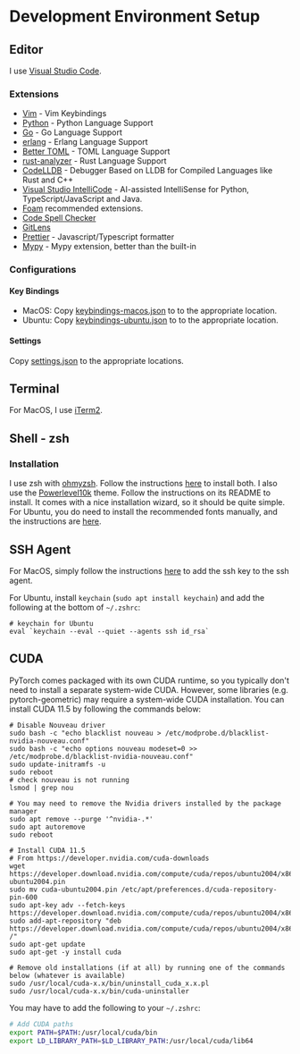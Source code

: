 # Development Environment Setup

## Editor

I use [Visual Studio Code](https://code.visualstudio.com/).

### Extensions

- [Vim](https://marketplace.visualstudio.com/items?itemName=vscodevim.vim) - Vim Keybindings
- [Python](https://marketplace.visualstudio.com/items?itemName=ms-python.python) - Python Language Support
- [Go](https://marketplace.visualstudio.com/items?itemName=ms-vscode.Go) - Go Language Support
- [erlang](https://marketplace.visualstudio.com/items?itemName=pgourlain.erlang) - Erlang Language Support
- [Better TOML](https://marketplace.visualstudio.com/items?itemName=bungcip.better-toml) - TOML Language Support
- [rust-analyzer](https://marketplace.visualstudio.com/items?itemName=matklad.rust-analyzer) - Rust Language Support
- [CodeLLDB](https://marketplace.visualstudio.com/items?itemName=vadimcn.vscode-lldb) - Debugger Based on LLDB for Compiled Languages like Rust and C++
- [Visual Studio IntelliCode](https://marketplace.visualstudio.com/items?itemName=VisualStudioExptTeam.vscodeintellicode) - AI-assisted IntelliSense for Python, TypeScript/JavaScript and Java.
- [Foam](https://foambubble.github.io/foam/) recommended extensions.
- [Code Spell Checker](https://marketplace.visualstudio.com/items?itemName=streetsidesoftware.code-spell-checker)
- [GitLens](https://marketplace.visualstudio.com/items?itemName=eamodio.gitlens)
- [Prettier](https://marketplace.visualstudio.com/items?itemName=esbenp.prettier-vscode) - Javascript/Typescript formatter
- [Mypy](https://marketplace.visualstudio.com/items?itemName=matangover.mypy) - Mypy extension, better than the built-in

### Configurations

#### Key Bindings

- MacOS: Copy [keybindings-macos.json](vscode/keybindings-macos.json) to to the appropriate location.
- Ubuntu: Copy [keybindings-ubuntu.json](vscode/keybindings-ubuntu.json) to to the appropriate location.

#### Settings

Copy [settings.json](vscode/settings.json) to the appropriate locations.

## Terminal

For MacOS, I use [iTerm2](https://iterm2.com/).

## Shell - zsh

### Installation

I use zsh with [ohmyzsh](https://ohmyz.sh/). Follow the instructions [here](https://github.com/ohmyzsh/ohmyzsh/wiki) to install both. I also use the [Powerlevel10k](https://github.com/romkatv/powerlevel10k) theme. Follow the instructions on its README to install. It comes with a nice installation wizard, so it should be quite simple. For Ubuntu, you do need to install the recommended fonts manually, and the instructions are [here](https://github.com/romkatv/powerlevel10k#manual-font-installation).

## SSH Agent

For MacOS, simply follow the instructions [here](https://docs.github.com/en/github/authenticating-to-github/generating-a-new-ssh-key-and-adding-it-to-the-ssh-agent) to add the ssh key to the ssh agent.

For Ubuntu, install `keychain` (`sudo apt install keychain`) and add the following at the bottom of `~/.zshrc`:

```
# keychain for Ubuntu
eval `keychain --eval --quiet --agents ssh id_rsa`
```

## CUDA

PyTorch comes packaged with its own CUDA runtime, so you typically don't need to install a separate system-wide CUDA. However, some libraries (e.g. pytorch-geometric) may require a system-wide CUDA installation. You can install CUDA 11.5 by following the commands below:

```
# Disable Nouveau driver
sudo bash -c "echo blacklist nouveau > /etc/modprobe.d/blacklist-nvidia-nouveau.conf"
sudo bash -c "echo options nouveau modeset=0 >> /etc/modprobe.d/blacklist-nvidia-nouveau.conf"
sudo update-initramfs -u
sudo reboot
# check nouveau is not running
lsmod | grep nou

# You may need to remove the Nvidia drivers installed by the package manager
sudo apt remove --purge '^nvidia-.*'
sudo apt autoremove
sudo reboot

# Install CUDA 11.5
# From https://developer.nvidia.com/cuda-downloads
wget https://developer.download.nvidia.com/compute/cuda/repos/ubuntu2004/x86_64/cuda-ubuntu2004.pin
sudo mv cuda-ubuntu2004.pin /etc/apt/preferences.d/cuda-repository-pin-600
sudo apt-key adv --fetch-keys https://developer.download.nvidia.com/compute/cuda/repos/ubuntu2004/x86_64/7fa2af80.pub
sudo add-apt-repository "deb https://developer.download.nvidia.com/compute/cuda/repos/ubuntu2004/x86_64/ /"
sudo apt-get update
sudo apt-get -y install cuda

# Remove old installations (if at all) by running one of the commands below (whatever is available)
sudo /usr/local/cuda-x.x/bin/uninstall_cuda_x.x.pl
sudo /usr/local/cuda-x.x/bin/cuda-uninstaller
```

You may have to add the following to your `~/.zshrc`:

```bash
# Add CUDA paths
export PATH=$PATH:/usr/local/cuda/bin
export LD_LIBRARY_PATH=$LD_LIBRARY_PATH:/usr/local/cuda/lib64
```
